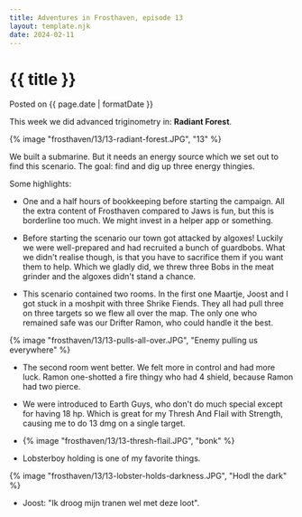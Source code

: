 ```yaml
---
title: Adventures in Frosthaven, episode 13
layout: template.njk
date: 2024-02-11
---
```


<div class="post-header">
    <h1 class="post-title">{{ title }}</h1>
    <p class="post-metadata">Posted on {{ page.date | formatDate }}</p>
</div>

This week we did advanced triginometry in: **Radiant Forest**.

{% image "frosthaven/13/13-radiant-forest.JPG", "13" %}

We built a submarine. But it needs an energy source which we set out to find this scenario. The goal: find and dig up three energy thingies.

Some highlights:

- One and a half hours of bookkeeping before starting the campaign. All the extra content of Frosthaven compared to Jaws is fun, but this is borderline too much. We might invest in a helper app or something.

- Before starting the scenario our town got attacked by algoxes! Luckily we were well-prepared and had recruited a bunch of guardbobs. What we didn't realise though, is that you have to sacrifice them if you want them to help. Which we gladly did, we threw three Bobs in the meat grinder and the algoxes didn't stand a chance.

- This scenario contained two rooms. In the first one Maartje, Joost and I got stuck in a moshpit with three Shrike Fiends. They all had pull three on three targets so we flew all over the map. The only one who remained safe was our Drifter Ramon, who could handle it the best.

{% image "frosthaven/13/13-pulls-all-over.JPG", "Enemy pulling us everywhere" %}

- The second room went better. We felt more in control and had more luck. Ramon one-shotted a fire thingy who had 4 shield, because Ramon had two pierce.

- We were introduced to Earth Guys, who don't do much special except for having 18 hp. Which is great for my Thresh And Flail with Strength, causing me to do 13 dmg on a single target.

- {% image "frosthaven/13/13-thresh-flail.JPG", "bonk" %}

- Lobsterboy holding is one of my favorite things.

{% image "frosthaven/13/13-lobster-holds-darkness.JPG", "Hodl the dark" %}

- Joost: "Ik droog mijn tranen wel met deze loot".
